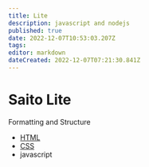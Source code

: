 ```yaml
---
title: Lite
description: javascript and nodejs
published: true
date: 2022-12-07T10:53:03.207Z
tags: 
editor: markdown
dateCreated: 2022-12-07T07:21:30.841Z
---
```


# Saito Lite

Formatting and Structure

* [HTML](./lite/html)
* [CSS](./lite/css)
* javascript